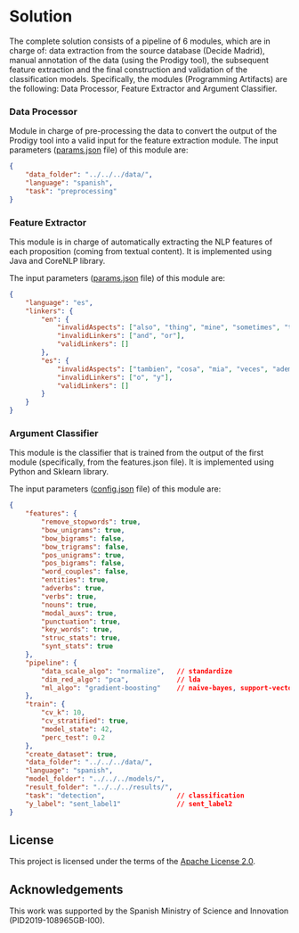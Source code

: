 # Solution
The complete solution consists of a pipeline of 6 modules, which are in charge of: data extraction from the source database (Decide Madrid), manual annotation of the data (using the Prodigy tool), the subsequent feature extraction and the final construction and validation of the classification models. Specifically, the modules (Programming Artifacts) are the following: Data Processor, Feature Extractor and Argument Classifier.

### Data Processor
Module in charge of pre-processing the data to convert the output of the Prodigy tool into a valid input for the feature extraction module.
The input parameters (<a href="https://github.com/argrecsys/arg-classifier/blob/main/code/DataProcessor/config/config.json">params.json</a> file) of this module are:
```json
{
	"data_folder": "../../../data/",
	"language": "spanish",
	"task": "preprocessing"
}
```

### Feature Extractor
This module is in charge of automatically extracting the NLP features of each proposition (coming from textual content). It is implemented using Java and CoreNLP library.

The input parameters (<a href="https://github.com/argrecsys/arg-classifier/blob/main/code/FeatureExtractor/Resources/config/params.json">params.json</a> file) of this module are:
```json
{
    "language": "es",
    "linkers": {
        "en": {
            "invalidAspects": ["also", "thing", "mine", "sometimes", "too", "other"],
            "invalidLinkers": ["and", "or"],
            "validLinkers": []
        },
        "es": {
            "invalidAspects": ["tambien", "cosa", "mia", "veces", "ademas", "demas"],
            "invalidLinkers": ["o", "y"],
            "validLinkers": []
        }
    }
}
```

### Argument Classifier
This module is the classifier that is trained from the output of the first module (specifically, from the features.json file). It is implemented using Python and Sklearn library.

The input parameters (<a href="https://github.com/argrecsys/arg-classifier/blob/main/code/ArgumentClassifier/config/config.json">config.json</a> file) of this module are:
```json
{
	"features": {
		"remove_stopwords": true,
		"bow_unigrams": true,
		"bow_bigrams": false,
		"bow_trigrams": false,
		"pos_unigrams": true,
		"pos_bigrams": false,
		"word_couples": false,
		"entities": true,
		"adverbs": true,
		"verbs": true,
		"nouns": true,
		"modal_auxs": true,
		"punctuation": true,
		"key_words": true,
		"struc_stats": true,
		"synt_stats": true
	},
	"pipeline": {
		"data_scale_algo": "normalize",   // standardize
		"dim_red_algo": "pca",            // lda
		"ml_algo": "gradient-boosting"    // naive-bayes, support-vector-machine
	},
	"train": {
		"cv_k": 10,
		"cv_stratified": true,
		"model_state": 42,
		"perc_test": 0.2
	},
	"create_dataset": true,
	"data_folder": "../../../data/",
	"language": "spanish",
	"model_folder": "../../../models/",
	"result_folder": "../../../results/",
	"task": "detection",                  // classification
	"y_label": "sent_label1"              // sent_label2
}
```

## License
This project is licensed under the terms of the <a href="https://github.com/argrecsys/arg-classifier/blob/main/LICENSE">Apache License 2.0</a>.

## Acknowledgements
This work was supported by the Spanish Ministry of Science and Innovation (PID2019-108965GB-I00).
